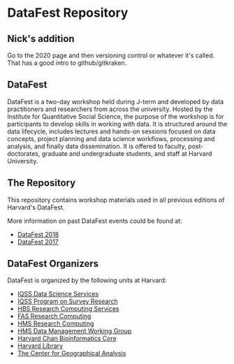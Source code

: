 DataFest Repository
===========

Nick's addition
----------
Go to the 2020 page and then versioning control or whatever it's called. That has a good intro to github/gitkraken.

DataFest
----------

DataFest is a two-day workshop held during J-term and developed by
data practitioners and researchers from across the university. Hosted
by the Institute for Quantitative Social Science, the purpose
of the workshop is for participants to develop skills in working with
data. It is structured around the data lifecycle, includes lectures
and hands-on sessions focused on data concepts, project planning and
data science workflows, processing and analysis, and finally data
dissemination. It is offered to faculty, post-doctorates, graduate and
undergraduate students, and staff at Harvard University. 


The Repository
-----------

This repository contains workshop materials used in all previous editions
of Harvard's DataFest.

More information on past DataFest events could be found at:

- [DataFest 2018](https://projects.iq.harvard.edu/datafest2018)
- [DataFest 2017](https://projects.iq.harvard.edu/datafest2017)


DataFest Organizers
-----------

DataFest is organized by the following units at Harvard:

- [IQSS Data Science Services](http://dss.iq.harvard.edu/)
- [IQSS Program on Survey Research](http://psr.iq.harvard.edu/)
- [HBS Research Computing Services](http://grid.rcs.hbs.org/)
- [FAS Research Computing](https://rc.fas.harvard.edu/)
- [HMS Research Computing](https://rc.hms.harvard.edu/)
- [HMS Data Management Working Group](http://dmwg.hms.harvard.edu/)
- [Harvard Chan Bioinformatics Core](http://bioinformatics.sph.harvard.edu/)
- [Harvard Library](http://library.harvard.edu/)
- [The Center for Geographical Analysis](http://www.gis.harvard.edu/)





